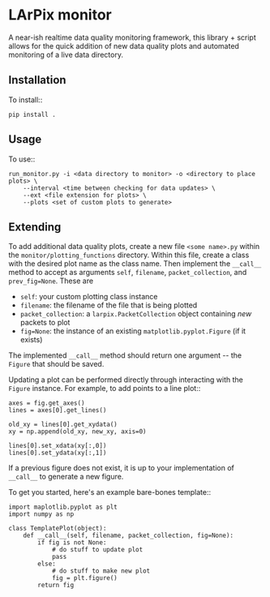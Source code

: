 # LArPix monitor
A near-ish realtime data quality monitoring framework, this library + script
allows for the quick addition of new data quality plots and automated monitoring
of a live data directory.

## Installation

To install::

    pip install .

## Usage

To use::

    run_monitor.py -i <data directory to monitor> -o <directory to place plots> \
        --interval <time between checking for data updates> \
        --ext <file extension for plots> \
        --plots <set of custom plots to generate>

## Extending

To add additional data quality plots, create a new file ``<some name>.py``
within the ``monitor/plotting_functions`` directory. Within this file, create
a class with the desired plot name as the class name. Then implement the
``__call__`` method to accept as arguments ``self``, ``filename``,
``packet_collection``, and ``prev_fig=None``. These are
 - ``self``: your custom plotting class instance
 - ``filename``: the filename of the file that is being plotted
 - ``packet_collection``: a ``larpix.PacketCollection`` object containing *new* packets to plot
 - ``fig=None``: the instance of an existing ``matplotlib.pyplot.Figure`` (if it exists)

The implemented ``__call__`` method should return one argument -- the ``Figure``
that should be saved.

Updating a plot can be performed directly through interacting with the ``Figure``
instance. For example, to add points to a line plot::

    axes = fig.get_axes()
    lines = axes[0].get_lines()

    old_xy = lines[0].get_xydata()
    xy = np.append(old_xy, new_xy, axis=0)

    lines[0].set_xdata(xy[:,0])
    lines[0].set_ydata(xy[:,1])

If a previous figure does not exist, it is up to your implementation of ``__call__``
to generate a new figure.


To get you started, here's an example bare-bones template::

    import maplotlib.pyplot as plt
    import numpy as np

    class TemplatePlot(object):
        def __call__(self, filename, packet_collection, fig=None):
            if fig is not None:
                # do stuff to update plot
                pass
            else:
                # do stuff to make new plot
                fig = plt.figure()
            return fig
